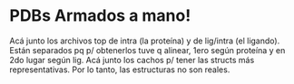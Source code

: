 # PDBs Armados a mano! 

Acá junto los archivos top de intra (la proteína) y de lig/intra (el ligando).
Están separados pq p/ obtenerlos tuve q alinear, 1ero según proteína y en 2do
lugar según lig. Acá junto los cachos p/ tener las structs más
representativas. Por lo tanto, las estructuras no son reales.
